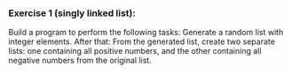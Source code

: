 ### Exercise 1 (singly linked list): 
Build a program to perform the following tasks:
Generate a random list with integer elements. After that:
From the generated list, create two separate lists: one containing all positive numbers, and the other containing all negative numbers from the original list.
